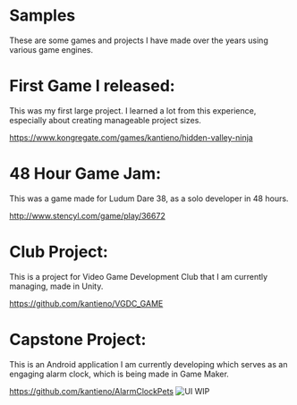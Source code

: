 # Samples
These are some games and projects I have made over the years using various game engines.

# First Game I released: 
This was my first large project. I learned a lot from this experience, especially about creating manageable project sizes.

https://www.kongregate.com/games/kantieno/hidden-valley-ninja
# 48 Hour Game Jam:
This was a game made for Ludum Dare 38, as a solo developer in 48 hours.

http://www.stencyl.com/game/play/36672
# Club Project:
This is a project for Video Game Development Club that I am currently managing, made in Unity. 

https://github.com/kantieno/VGDC_GAME
# Capstone Project:
This is an Android application I am currently developing which serves as an engaging alarm clock, which is being made in Game Maker. 

https://github.com/kantieno/AlarmClockPets
![UI WIP](http://raw.githubusercontent.com/kantieno/AlarmClockPets/blob/master/path720.png)

